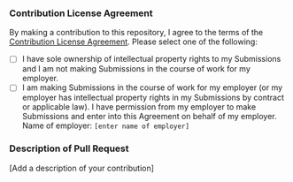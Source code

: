 ### Contribution License Agreement
By making a contribution to this repository, I agree to the terms of the [Contribution License Agreement](https://github.com/grgmiller/MATCH-model/blob/master/CLA.md).
Please select one of the following:
- [ ] I have sole ownership of intellectual property rights to my Submissions and I am not making Submissions in the course of work for my employer.
- [ ] I am making Submissions in the course of work for my employer (or my employer has intellectual property rights in my Submissions by contract or applicable law). I have permission from my employer to make Submissions and enter into this Agreement on behalf of my employer. Name of employer: `[enter name of employer]`

### Description of Pull Request

[Add a description of your contribution]
